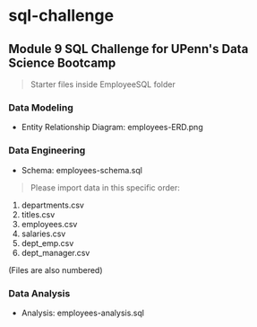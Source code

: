 # sql-challenge
## Module 9 SQL Challenge for UPenn's Data Science Bootcamp

> Starter files inside EmployeeSQL folder

### Data Modeling 
- Entity Relationship Diagram: employees-ERD.png

### Data Engineering 
- Schema: employees-schema.sql

> Please import data in this specific order:
1. departments.csv
2. titles.csv
3. employees.csv
4. salaries.csv
5. dept_emp.csv
6. dept_manager.csv

(Files are also numbered)

### Data Analysis
- Analysis: employees-analysis.sql